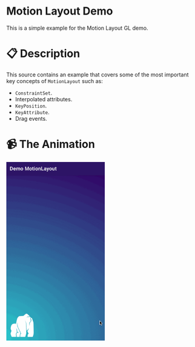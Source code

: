 # Motion Layout Demo
This is a simple example for the Motion Layout GL demo.

# 📋 Description 

This source contains an example that covers some of the most important key concepts of `MotionLayout` such as:

- `ConstraintSet`.
- Interpolated attributes.
- `KeyPosition`.
- `KeyAttribute`.
- Drag events.

# 📹 The Animation 
<img src="/result/gorilla.gif" width="260">
